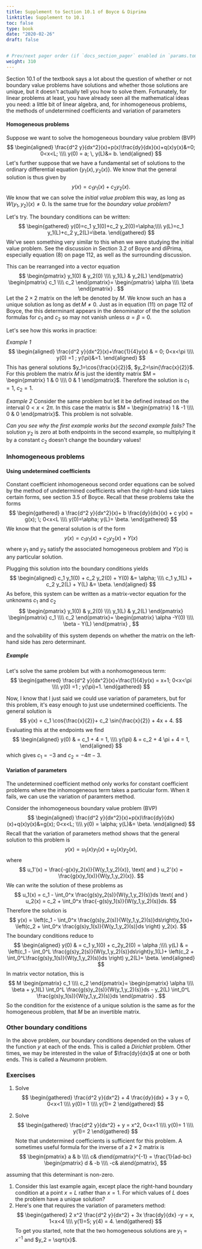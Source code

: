 ```yaml
---
title: Supplement to Section 10.1 of Boyce & Diprima
linktitle: Supplement to 10.1
toc: false
type: book
date: "2020-02-26"
draft: false


# Prev/next pager order (if `docs_section_pager` enabled in `params.toml`)
weight: 310
---
```



Section 10.1 of the textbook says a lot about the question of whether or not boundary value problems have solutions and whether those solutions are unique, but it doesn't actually tell you how to solve them. Fortunately, for linear problems at least, you have already seen all the mathematical ideas you need: a little bit of linear algebra, and, for inhomogeneous problems,  the methods of undetermined coefficients and variation of parameters

#### Homogeneous problems

Suppose we want to solve the homogeneous boundary value problem (BVP)
$$
\begin{aligned}
\frac{d^2 y}{dx^2}(x)+p(x)\frac{dy}{dx}(x)+q(x)y(x)&=0; 0<x<L; \\\\
y(0) = a; \, y(L)&= b.
\end{aligned}
$$
Let's further suppose that we have a fundamental set of solutions to the ordinary differential equation $\{y_1(x),y_2(x)\}$. We know that the general solution is thus given by
$$
y(x)= c_1 y_1(x) + c_2 y_2(x).
$$
We know that we can solve the _initial value problem_ this way, as long as $W(y_1,y_2)(x)\neq 0$. Is the same true for the _boundary value problem?_

Let's try. The boundary conditions can be written:
$$
\begin{gathered}
y(0)=c_1 y_1(0)+c_2 y_2(0)=\alpha;\\\\
y(L)=c_1 y_1(L)+c_2 y_2(L)=\beta.
\end{gathered}
$$
We've seen something very similar to this when we were studying the initial value problem. See the discussion in Section 3.2 of Boyce and diPrima, especially equation $(8)$ on page 112, as well as the surrounding discussion.

This can be rearranged into a vector equation
$$
\begin{pmatrix}
y_1(0) & y_2(0) \\\\
y_1(L) & y_2(L)
\end{pmatrix}
\begin{pmatrix}
c_1 \\\\ c_2
\end{pmatrix}=
\begin{pmatrix}
\alpha  \\\\ \beta
\end{pmatrix} .
$$
Let the $2\times2$ matrix on the left be denoted by $M$. We know such an has a unique solution as long as $\det{M}\neq0$. Just as in equation $(11)$ on page 112 of Boyce, the this determinant appears in the denominator of the the solution formulas for $c_1$ and $c_2$ so may not vanish unless $\alpha=\beta=0$.

Let's see how this works in practice:

_Example 1_
$$
\begin{aligned}
\frac{d^2 y}{dx^2}(x)+\frac{1}{4}y(x) & = 0;  0<x<\pi \\\\
y(0) =1 ; y(\pi)&=1.
\end{aligned}
$$
This has general solutions $y_1=\cos{\frac{x}{2}}$, $y_2=\sin{\frac{x}{2}}$. For this problem the matrix $M$ is just the identity matrix $M = \begin{pmatrix} 1 & 0 \\\\ 0 & 1 \end{pmatrix}$. Therefore the solution is $c_1=1$, $c_2=1$.

_Example 2_
Consider the same problem but let it be defined instead on the interval $0<x<2\pi$. In this case the matrix is $M = \begin{pmatrix} 1 & -1 \\\\ 0 & 0 \end{pmatrix}$. This problem is not solvable.

_Can you see why the first example works but the second example fails?_ The solution $y_2$ is zero at both endpoints in the second example, so multiplying it by a constant $c_2$ doesn't change the boundary values!

### Inhomogeneous problems
#### Using undetermined coefficients

Constant coefficient inhomogeneous second order equations can be solved by the method of undetermined coefficients when the right-hand side takes certain forms, see section 3.5 of Boyce.
Recall that these problems take the forms
$$
\begin{gathered}
a \frac{d^2 y}{dx^2}(x)+ b \frac{dy}{dx}(x) + c y(x) = g(x); \; 0<x<L \\\\
y(0)=\alpha;  y(L)= \beta.
\end{gathered}
$$
We know that the general solution is of the form
$$
y(x)= c_1 y_1(x)+ c_2 y_2(x) + Y(x)
$$
where $y_1$ and $y_2$ satisfy the associated homogeneous problem and $Y(x)$ is any particular solution.

Plugging this solution into the boundary conditions yields
$$
\begin{aligned}
c_1 y_1(0) + c_2 y_2(0) + Y(0) &= \alpha; \\\\
c_1 y_1(L) + c_2 y_2(L) + Y(L) &= \beta.
\end{aligned}
$$
As before, this system can be written as a matrix-vector equation for the unknowns $c_1$ and $c_2$
$$
\begin{pmatrix}
y_1(0) & y_2(0) \\\\
y_1(L) & y_2(L)
\end{pmatrix}
\begin{pmatrix}
c_1 \\\\ 
c_2
\end{pmatrix}=
\begin{pmatrix}
\alpha -Y(0) \\\\
 \beta - Y(L)
\end{pmatrix} ,
$$

and the solvability of this system depends on whether the matrix on the left-hand side has zero determinant.

##### Example

Let's solve the same problem but with a nonhomogeneous term:
$$
\begin{gathered}
\frac{d^2 y}{dx^2}(x)+\frac{1}{4}y(x)  = x+1; 0<x<\pi \\\\
y(0) =1 ; y(\pi)=1.
\end{gathered}
$$

Now, I know that I just said we could use variation of parameters, but for this problem, it's easy enough to just use undetermined coefficients. The general solution is
$$
y(x) = c_1 \cos{\frac{x}{2}}+ c_2 \sin{\frac{x}{2}} + 4x + 4.
$$
Evaluating this at the endpoints we find
$$
\begin{aligned}
y(0) & = c_1 + 4 = 1, \\\\
y(\pi) & = c_2 + 4 \pi + 4 = 1,
\end{aligned}
$$
which gives $c_1= -3$ and $c_2 = -4 \pi -3$.

#### Variation of parameters

The undetermined coefficient method only works for constant coefficient problems where the inhomogeneous term takes a particular form. When it fails, we can use the variation of paramters method.

Consider the inhomogeneous boundary value problem (BVP)
$$
\begin{aligned}
\frac{d^2 y}{dx^2}(x)+p(x)\frac{dy}{dx}(x)+q(x)y(x)&=g(x); 0<x<L; \\\\
y(0) = \alpha;  y(L)&= \beta.
\end{aligned}
$$
Recall that the variation of parameters method shows that the general solution to this problem is
$$
y(x)= u_1(x)y_1(x)+u_2(x)y_2(x),
$$
where
$$
u_1'(x) = \frac{-g(x)y_2(x)}{W(y_1,y_2)(x)},
 \text{ and }
 u_2'(x) = \frac{g(x)y_1(x)}{W(y_1,y_2)(x)}.
$$
We can write the solution of these problems as
$$
u_1(x) = c_1 - \int_0^x \frac{g(s)y_2(s)}{W(y_1,y_2)(s)}ds
 \text{ and }
 u_2(x) = c_2 + \int_0^x \frac{-g(s)y_1(s)}{W(y_1,y_2)(s)}ds.
$$
Therefore the solution is
$$
y(x) = \left(c_1 - \int_0^x \frac{g(s)y_2(s)}{W(y_1,y_2)(s)}ds\right)y_1(x)+
\left(c_2 + \int_0^x \frac{g(s)y_1(s)}{W(y_1,y_2)(s)}ds \right) y_2(x).
$$
 The boundary conditions reduce to
$$
 \begin{aligned}
y(0) & = c_1 y_1(0) + c_2y_2(0) = \alpha ;\\\\
y(L) & = \left(c_1 - \int_0^L \frac{g(s)y_2(s)}{W(y_1,y_2)(s)}ds\right)y_1(L)+
\left(c_2 + \int_0^L\frac{g(s)y_1(s)}{W(y_1,y_2)(s)}ds \right) y_2(L)= \beta.
 \end{aligned}
$$
 In matrix vector notation, this is
$$
 M \begin{pmatrix}
 c_1 \\\\ c_2
 \end{pmatrix}=
 \begin{pmatrix}
 \alpha \\\\
 \beta  +
 y_1(L) \int_0^L \frac{g(s)y_2(s)}{W(y_1,y_2)(s)}ds -
 y_2(L) \int_0^L \frac{g(s)y_1(s)}{W(y_1,y_2)(s)}ds
  \end{pmatrix} .
$$
So the condition for the existence of a unique solution is the same as for the homogeneous problem, that $M$ be an invertible matrix.


 ### Other boundary conditions
In the above problem, our boundary conditions depended on the values of the function $y$ at each of the ends. This is called a _Dirichlet_ problem. Other times, we may be interested in the value of $\frac{dy}{dx}$ at one or both ends. This is called a _Neumann_ problem.

### Exercises
1. Solve
$$
\begin{gathered}
\frac{d^2 y}{dx^2} + 4 \frac{dy}{dx} + 3 y = 0,  0<x<1 \\\\
y(0)= 1 \\\\
y(1)= 2
\end{gathered}
$$

1. Solve
$$
\begin{gathered}
\frac{d^2 y}{dx^2} +  y  = x^2,  0<x<1 \\\\
y(0)= 1 \\\\
y(1)= 2
\end{gathered}
$$
Note that undetermined coefficients is sufficient for this problem. A sometimes useful formula for the inverse of a $2\times2$ matrix is
$$
\begin{pmatrix}
a & b \\\\ 
c& d\end{pmatrix}^{-1}
=
\frac{1}{ad-bc}
\begin{pmatrix}
d & -b \\\\ 
-c& a\end{pmatrix},
$$

assuming that this determinant is non-zero.

1. Consider this last example again, except place the right-hand boundary condition at a point $x=L$ rather than $x=1$. For which values of $L$ does the problem have a unique solution?
1. Here's one that requires the variation of parameters method:
$$
\begin{gathered}
 2 x^2 \frac{d^2 y}{dx^2} + 3x \frac{dy}{dx} -y = x, 1<x<4 \\\\
 y(1)=5; y(4) = 4.
\end{gathered}
$$
To get you started, note that the two homogeneous solutions are $y_1 = x^{-1}$ and $y_2 = \sqrt{x}$.
